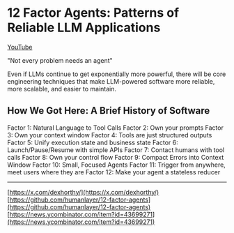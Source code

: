 # 12 Factor Agents: Patterns of Reliable LLM Applications

[YouTube](https://youtu.be/8kMaTybvDUw?si=UzYMUhDi25hIioEH)

"Not every problem needs an agent"

Even if LLMs continue to get exponentially more powerful, there will be core engineering techniques that make LLM-powered software more reliable, more scalable, and easier to maintain.

## How We Got Here: A Brief History of Software

Factor 1: Natural Language to Tool Calls
Factor 2: Own your prompts
Factor 3: Own your context window
Factor 4: Tools are just structured outputs
Factor 5: Unify execution state and business state
Factor 6: Launch/Pause/Resume with simple APIs
Factor 7: Contact humans with tool calls
Factor 8: Own your control flow
Factor 9: Compact Errors into Context Window
Factor 10: Small, Focused Agents
Factor 11: Trigger from anywhere, meet users where they are
Factor 12: Make your agent a stateless reducer


---

[https://x.com/dexhorthy/](https://x.com/dexhorthy/)
[https://github.com/humanlayer/12-factor-agents](https://github.com/humanlayer/12-factor-agents)
[https://news.ycombinator.com/item?id=43699271](https://news.ycombinator.com/item?id=43699271)
